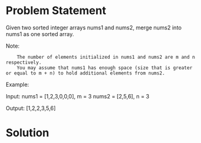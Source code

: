 # Problem Statement

Given two sorted integer arrays nums1 and nums2, merge nums2 into nums1 as one sorted array.

Note:

		The number of elements initialized in nums1 and nums2 are m and n respectively.
		You may assume that nums1 has enough space (size that is greater or equal to m + n) to hold additional elements from nums2.

Example:

Input:
  nums1 = [1,2,3,0,0,0], m = 3
  nums2 = [2,5,6],       n = 3

Output: [1,2,2,3,5,6]

# Solution



